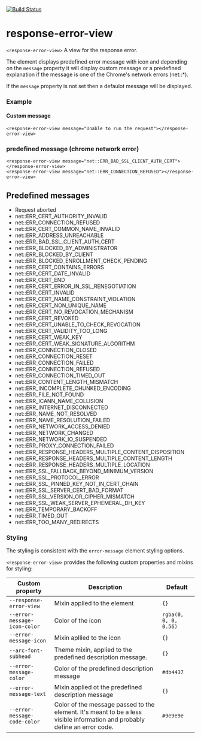 [![Build Status](https://travis-ci.org/advanced-rest-client/response-error-view.svg?branch=master)](https://travis-ci.org/advanced-rest-client/response-error-view)  

# response-error-view

`<response-error-view>` A view for the response error.

The element displays predefined error message with icon and depending on the
`message` property it will display custom message or a predefined explanation
if the message is one of the Chrome's network errors (net::*).

If the `message` property is not set then a defaulot message will be displayed.

### Example
#### Custom message
```
<response-error-view message="Unable to run the request"></response-error-view>
```

### predefined message (chrome network error)
```
<response-error-view message="net::ERR_BAD_SSL_CLIENT_AUTH_CERT"></response-error-view>
<response-error-view message="net::ERR_CONNECTION_REFUSED"></response-error-view>
```

## Predefined messages
- Request aborted
- net::ERR_CERT_AUTHORITY_INVALID
- net::ERR_CONNECTION_REFUSED
- net::ERR_CERT_COMMON_NAME_INVALID
- net::ERR_ADDRESS_UNREACHABLE
- net::ERR_BAD_SSL_CLIENT_AUTH_CERT
- net::ERR_BLOCKED_BY_ADMINISTRATOR
- net::ERR_BLOCKED_BY_CLIENT
- net::ERR_BLOCKED_ENROLLMENT_CHECK_PENDING
- net::ERR_CERT_CONTAINS_ERRORS
- net::ERR_CERT_DATE_INVALID
- net::ERR_CERT_END
- net::ERR_CERT_ERROR_IN_SSL_RENEGOTIATION
- net::ERR_CERT_INVALID
- net::ERR_CERT_NAME_CONSTRAINT_VIOLATION
- net::ERR_CERT_NON_UNIQUE_NAME
- net::ERR_CERT_NO_REVOCATION_MECHANISM
- net::ERR_CERT_REVOKED
- net::ERR_CERT_UNABLE_TO_CHECK_REVOCATION
- net::ERR_CERT_VALIDITY_TOO_LONG
- net::ERR_CERT_WEAK_KEY
- net::ERR_CERT_WEAK_SIGNATURE_ALGORITHM
- net::ERR_CONNECTION_CLOSED
- net::ERR_CONNECTION_RESET
- net::ERR_CONNECTION_FAILED
- net::ERR_CONNECTION_REFUSED
- net::ERR_CONNECTION_TIMED_OUT
- net::ERR_CONTENT_LENGTH_MISMATCH
- net::ERR_INCOMPLETE_CHUNKED_ENCODING
- net::ERR_FILE_NOT_FOUND
- net::ERR_ICANN_NAME_COLLISION
- net::ERR_INTERNET_DISCONNECTED
- net::ERR_NAME_NOT_RESOLVED
- net::ERR_NAME_RESOLUTION_FAILED
- net::ERR_NETWORK_ACCESS_DENIED
- net::ERR_NETWORK_CHANGED
- net::ERR_NETWORK_IO_SUSPENDED
- net::ERR_PROXY_CONNECTION_FAILED
- net::ERR_RESPONSE_HEADERS_MULTIPLE_CONTENT_DISPOSITION
- net::ERR_RESPONSE_HEADERS_MULTIPLE_CONTENT_LENGTH
- net::ERR_RESPONSE_HEADERS_MULTIPLE_LOCATION
- net::ERR_SSL_FALLBACK_BEYOND_MINIMUM_VERSION
- net::ERR_SSL_PROTOCOL_ERROR
- net::ERR_SSL_PINNED_KEY_NOT_IN_CERT_CHAIN
- net::ERR_SSL_SERVER_CERT_BAD_FORMAT
- net::ERR_SSL_VERSION_OR_CIPHER_MISMATCH
- net::ERR_SSL_WEAK_SERVER_EPHEMERAL_DH_KEY
- net::ERR_TEMPORARY_BACKOFF
- net::ERR_TIMED_OUT
- net::ERR_TOO_MANY_REDIRECTS

### Styling
The styling is consistent with the `error-message` element styling options.

`<response-error-view>` provides the following custom properties and mixins for styling:

Custom property | Description | Default
----------------|-------------|----------
`--response-error-view` | Mixin applied to the element | `{}`
`--error-message-icon-color` | Color of the icon | `rgba(0, 0, 0, 0.56)`
`--error-message-icon` | Mixin apllied to the icon | `{}`
`--arc-font-subhead` | Theme mixin, applied to the predefined description message. | `{}`
`--error-message-color` | Color of the predefined description message | `#db4437`
`--error-message-text` | Mixin applied ot the predefined description message | `{}`
`--error-message-code-color` | Color of the message passed to the element. It's meant to be a less visible information and probably define an error code. | `#9e9e9e`

